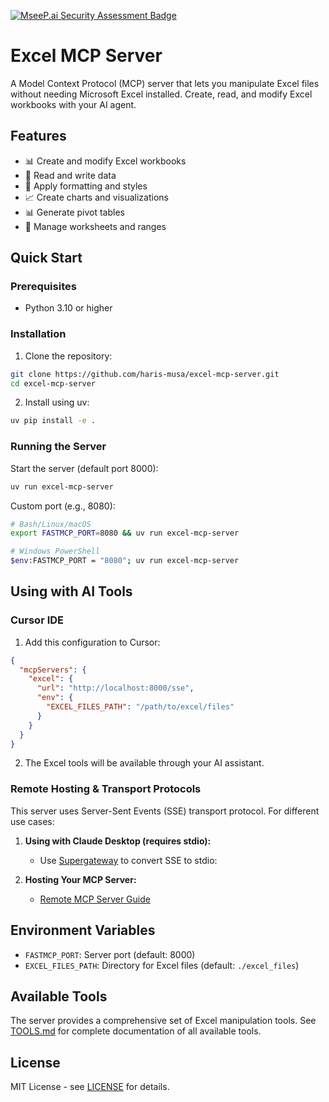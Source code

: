 [![MseeP.ai Security Assessment Badge](https://mseep.net/pr/haris-musa-excel-mcp-server-badge.png)](https://mseep.ai/app/haris-musa-excel-mcp-server)

# Excel MCP Server

A Model Context Protocol (MCP) server that lets you manipulate Excel files without needing Microsoft Excel installed. Create, read, and modify Excel workbooks with your AI agent.

## Features

- 📊 Create and modify Excel workbooks
- 📝 Read and write data
- 🎨 Apply formatting and styles
- 📈 Create charts and visualizations
- 📊 Generate pivot tables
- 🔄 Manage worksheets and ranges

## Quick Start

### Prerequisites

- Python 3.10 or higher

### Installation

1. Clone the repository:
```bash
git clone https://github.com/haris-musa/excel-mcp-server.git
cd excel-mcp-server
```

2. Install using uv:
```bash
uv pip install -e .
```

### Running the Server

Start the server (default port 8000):
```bash
uv run excel-mcp-server
```

Custom port (e.g., 8080):

```bash
# Bash/Linux/macOS
export FASTMCP_PORT=8080 && uv run excel-mcp-server

# Windows PowerShell
$env:FASTMCP_PORT = "8080"; uv run excel-mcp-server
```

## Using with AI Tools

### Cursor IDE

1. Add this configuration to Cursor:
```json
{
  "mcpServers": {
    "excel": {
      "url": "http://localhost:8000/sse",
      "env": {
        "EXCEL_FILES_PATH": "/path/to/excel/files"
      }
    }
  }
}
```

2. The Excel tools will be available through your AI assistant.

### Remote Hosting & Transport Protocols

This server uses Server-Sent Events (SSE) transport protocol. For different use cases:

1. **Using with Claude Desktop (requires stdio):**
   - Use [Supergateway](https://github.com/supercorp-ai/supergateway) to convert SSE to stdio:

2. **Hosting Your MCP Server:**
   - [Remote MCP Server Guide](https://developers.cloudflare.com/agents/guides/remote-mcp-server/)

## Environment Variables

- `FASTMCP_PORT`: Server port (default: 8000)
- `EXCEL_FILES_PATH`: Directory for Excel files (default: `./excel_files`)

## Available Tools

The server provides a comprehensive set of Excel manipulation tools. See [TOOLS.md](TOOLS.md) for complete documentation of all available tools.

## License

MIT License - see [LICENSE](LICENSE) for details.
